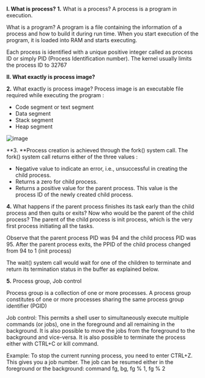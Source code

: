 **I. What is process?**
**1.** What is a process? A process is a program in execution.

What is a program? A program is a file containing the information of a process and how to build it during run time. When you start execution of the program, it is loaded into RAM and starts executing.

Each process is identified with a unique positive integer called as process ID or simply PID (Process Identification number). The kernel usually limits the process ID to 32767

**II. What exactly is process image?**

**2.** What exactly is process image? Process image is an executable file required while executing the program :
- Code segment or text segment
- Data segment
- Stack segment
- Heap segment

![image](https://github.com/user-attachments/assets/931a48e1-5513-4d0b-8bc3-cee18c90c448)


**3. **Process creation is achieved through the fork() system call. The fork() system call returns either of the three values :
- Negative value to indicate an error, i.e., unsuccessful in creating the child process.
- Returns a zero for child process.
- Returns a positive value for the parent process. This value is the process ID of the newly created child process.

**4.** What happens if the parent process finishes its task early than the child process and then quits or exits? Now who would be the parent of the child process? The parent of the child process is init process, which is the very first process initiating all the tasks.

Observe that the parent process PID was 94 and the child process PID was 95. After the parent process exits, the PPID of the child process changed from 94 to 1 (init process)

The wait() system call would wait for one of the children to terminate and return its termination status in the buffer as explained below.

**5.** Process group, Job control

Process group is a collection of one or more processes. A process group constitutes of one or more processes sharing the same process group identifier (PGID)

Job control: This permits a shell user to simultaneously execute multiple commands (or jobs), one in the foreground and all remaining in the background. It is also possible to move the jobs from the foreground to the background and vice-versa.
It is also possible to terminate the process either with CTRL+C or kill command. 

Example: To stop the current running process, you need to enter CTRL+Z. This gives you a job number. The job can be resumed either in the foreground or the background: command fg, bg, fg % 1, fg % 2
